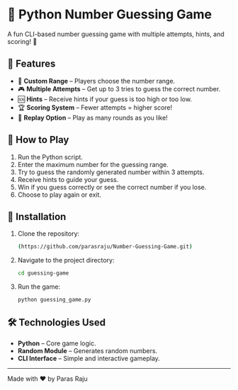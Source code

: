# 🎯 Python Number Guessing Game

A fun CLI-based number guessing game with multiple attempts, hints, and scoring! 🎲

## 🚀 Features

- 🔢 **Custom Range** – Players choose the number range.
- 🎮 **Multiple Attempts** – Get up to 3 tries to guess the correct number.
- 🆘 **Hints** – Receive hints if your guess is too high or too low.
- 🏆 **Scoring System** – Fewer attempts = higher score!
- 🔄 **Replay Option** – Play as many rounds as you like!

## 📜 How to Play

1. Run the Python script.
2. Enter the maximum number for the guessing range.
3. Try to guess the randomly generated number within 3 attempts.
4. Receive hints to guide your guess.
5. Win if you guess correctly or see the correct number if you lose.
6. Choose to play again or exit.

## 🔧 Installation

1. Clone the repository:
   ```sh
   (https://github.com/parasraju/Number-Guessing-Game.git)
   ```
2. Navigate to the project directory:
   ```sh
   cd guessing-game
   ```
3. Run the game:
   ```sh
   python guessing_game.py
   ```

## 🛠️ Technologies Used

- **Python** – Core game logic.
- **Random Module** – Generates random numbers.
- **CLI Interface** – Simple and interactive gameplay.

---

Made with ❤️ by Paras Raju

